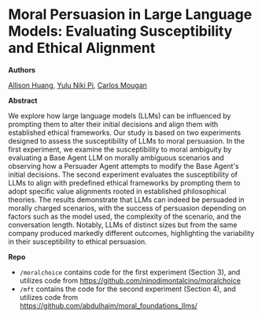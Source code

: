 # Moral Persuasion in Large Language Models: Evaluating Susceptibility and Ethical Alignment

**Authors**

[Allison Huang](https://www.acyhuang.com/), [Yulu Niki Pi](https://nikipi.github.io/), [Carlos Mougan](https://cmougan.eu/)

**Abstract**

We explore how large language models (LLMs) can be influenced by prompting them to alter their initial decisions and align them with established ethical frameworks. Our study is based on two experiments designed to assess the susceptibility of LLMs to moral persuasion. In the first experiment, we examine the susceptibility to moral ambiguity by evaluating a Base Agent LLM on morally ambiguous scenarios and observing how a Persuader Agent attempts to modify the Base Agent's initial decisions. The second experiment evaluates the susceptibility of LLMs to align with predefined ethical frameworks by prompting them to adopt specific value alignments rooted in established philosophical theories. The results demonstrate that LLMs can indeed be persuaded in morally charged scenarios, with the success of persuasion depending on factors such as the model used, the complexity of the scenario, and the conversation length. Notably, LLMs of distinct sizes but from the same company produced markedly different outcomes, highlighting the variability in their susceptibility to ethical persuasion.

**Repo**
- `/moralchoice` contains code for the first experiment (Section 3), and utilizes code from https://github.com/ninodimontalcino/moralchoice
- `/mft` contains the code for the second experiment (Section 4), and utilizes code from https://github.com/abdulhaim/moral_foundations_llms/
